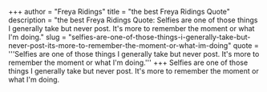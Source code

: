 +++
author = "Freya Ridings"
title = "the best Freya Ridings Quote"
description = "the best Freya Ridings Quote: Selfies are one of those things I generally take but never post. It's more to remember the moment or what I'm doing."
slug = "selfies-are-one-of-those-things-i-generally-take-but-never-post-its-more-to-remember-the-moment-or-what-im-doing"
quote = '''Selfies are one of those things I generally take but never post. It's more to remember the moment or what I'm doing.'''
+++
Selfies are one of those things I generally take but never post. It's more to remember the moment or what I'm doing.

